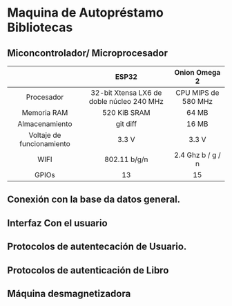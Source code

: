 # Maquina de Autopréstamo Bibliotecas

## Miconcontrolador/ Microprocesador

|  | ESP32 | Onion Omega 2 |
| :---:         |     :---:      |          :---: |
| Procesador   |  32-bit Xtensa LX6 de doble núcleo 240 MHz    | CPU MIPS de 580 MHz   |
| Memoria RAM     | 520 KiB SRAM     |64 MB     |
| Almacenamiento    | git diff       | 16 MB      |
| Voltaje de funcionamiento     | 3.3 V      | 3.3 V     |
| WIFI     | 802.11 b/g/n      | 2.4 Ghz  b / g / n     |
| GPIOs     | 13       | 15     |

## Conexión con la base da datos general.

## Interfaz Con el usuario

## Protocolos de autentecación de Usuario.

## Protocolos de autenticación de Libro 

## Máquina desmagnetizadora
